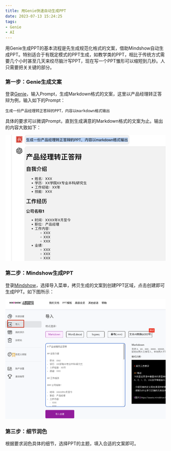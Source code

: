 ```yaml
---
title: 用Genie快速自动生成PPT
date: 2023-07-13 15:24:25
tags:
- Genie
- AI
---
```



用Genie生成PPT的基本流程是先生成规范化格式的文案，借助Mindshow自动生成PPT。特别适合于有既定模式的PPT生成，如教学类的PPT，相比于传统方式需要几个小时甚至几天来绞尽脑汁写PPT，现在写一个PPT雏形可以缩短到几秒。人只需要把关关键的部分。

### 第一步：Genie生成文案

登录[Genie](https://ai.poemhub.top/)，输入Prompt，生成Markdown格式的文案，这里以产品经理转正答辩为例，输入如下的Prompt：

```
生成一份产品经理转正答辩的PPT，内容以markdown格式输出
```

具体的要求可以微调Prompt，直到生成满意的Markdown格式的文案为止。输出的内容大致如下：

![](./genie-ppt/image.png)

### 第二步：Mindshow生成PPT

登录[Mindshow](https://mindshow.fun/)，选择导入菜单，拷贝生成的文案到创建PPT区域，点击创建即可生成PPT。如下图所示：


![](./genie-ppt/image-import-mindshow.png)

### 第三步：细节润色

根据要求润色具体的细节，选择PPT的主题，填入合适的文案即可。
